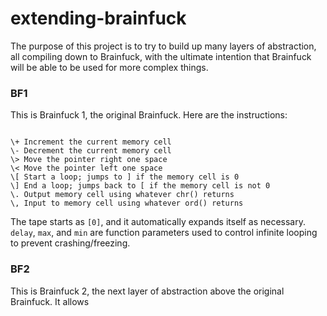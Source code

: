 # extending-brainfuck
The purpose of this project is to try to build up many layers of abstraction, all compiling down to Brainfuck, with the ultimate intention that Brainfuck will be able to be used for more complex things.

### BF1
This is Brainfuck 1, the original Brainfuck. Here are the instructions:

<pre><code>
\+ Increment the current memory cell  
\- Decrement the current memory cell  
\> Move the pointer right one space  
\< Move the pointer left one space  
\[ Start a loop; jumps to ] if the memory cell is 0  
\] End a loop; jumps back to [ if the memory cell is not 0  
\. Output memory cell using whatever chr() returns  
\, Input to memory cell using whatever ord() returns  
</code></pre>

The tape starts as `[0]`, and it automatically expands itself as necessary. `delay`, `max`, and `min` are function parameters used to control infinite looping to prevent crashing/freezing.

### BF2
This is Brainfuck 2, the next layer of abstraction above the original Brainfuck. It allows

